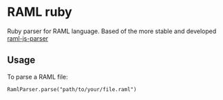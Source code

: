 # RAML ruby

Ruby parser for RAML language. Based of the more stable and developed [raml-js-parser](https://github.com/raml-org/raml-js-parser)


<!---
## Installation

Add it to your gemfile:

    gem 'raml-ruby'

Install it:

    $ bundle

Or install it on your ruby environment:

    $ gem install raml-ruby
-->

## Usage

To parse a RAML file:

```
RamlParser.parse("path/to/your/file.raml")
```
